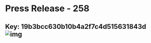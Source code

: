 # Press Release - 258 
Key: 19b3bcc630b10b4a2f7c4d515631843d 
![img](img/19b3bcc630b10b4a2f7c4d515631843d.jpg)
---
```

```
